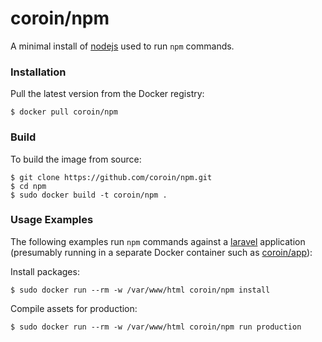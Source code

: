 # coroin/npm

A minimal install of [nodejs](https://nodejs.org) used to run `npm` commands.

### Installation

Pull the latest version from the Docker registry:

```
$ docker pull coroin/npm
```

### Build

To build the image from source:

```
$ git clone https://github.com/coroin/npm.git
$ cd npm
$ sudo docker build -t coroin/npm .
```

### Usage Examples

The following examples run `npm` commands against a [laravel](https://laravel.com) application (presumably running in a separate Docker container such as [coroin/app](https://github.com/coroin/app.git)):

Install packages:

```
$ sudo docker run --rm -w /var/www/html coroin/npm install
```

Compile assets for production:

```
$ sudo docker run --rm -w /var/www/html coroin/npm run production
```
